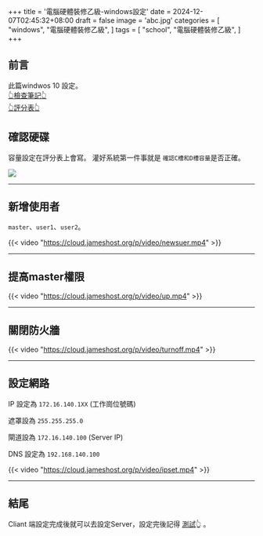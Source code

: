 +++
title = '電腦硬體裝修乙級-windows設定'
date = 2024-12-07T02:45:32+08:00
draft = false
image = 'abc.jpg'
categories = [
    "windows",
    "電腦硬體裝修乙級",
]
tags = [
    "school",
    "電腦硬體裝修乙級",
]
+++


## 前言
此篇windwos 10 設定。<br>[👆檢查筆記👆](https://hackmd.io/@james87575/HyzeYKxVkl)<br> [👆評分表👆](https://hackmd.io/@james87575/SyNPaJfEkx) 


## 確認硬碟
容量設定在評分表上會寫。
灌好系統第一件事就是 ``確認C槽和D槽容量``是否正確。

![](https://cloud.jameshost.org/p/video/CCC.png)

---

## 新增使用者
``master``、``user1``、``user2``。

{{< video "https://cloud.jameshost.org/p/video/newsuer.mp4" >}}

---

## 提高master權限


{{< video "https://cloud.jameshost.org/p/video/up.mp4" >}}

---

## 關閉防火牆

{{< video "https://cloud.jameshost.org/p/video/turnoff.mp4" >}}

---


## 設定網路

IP 設定為 ``172.16.140.1XX`` (工作崗位號碼)

遮罩設為 ``255.255.255.0``

閘道設為 ``172.16.140.100`` (Server IP)

DNS 設定為 ``192.168.140.100``

{{< video "https://cloud.jameshost.org/p/video/ipset.mp4" >}}

---


## 結尾

Cliant 端設定完成後就可以去設定Server，設定完後記得 [測試](https://blog.jameshost.org/p/電腦硬體裝修乙級part-2/#測試設定內容)👆 。


